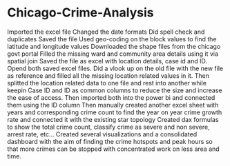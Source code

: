 # Chicago-Crime-Analysis
Imported the excel file
Changed the date formats
Did spell check and duplicates
Saved the file
Used geo-coding on the block values to find the latitude and longitude values
Downloaded the shape files from the chicago govt portal
Filled the missing ward and community area details using it via spatial join
Saved the file as excel with location details, case id and ID.
Opend both saved excel files. Did a vlook up on the old file with the new file as reference and filled all the missing location related values in it.
Then splitted the location related data to one file and rest into another while keepin Case ID and ID as common columns to reduce the size and increase the ease of access.
Then imported both into the power bi and connected them using the ID column
Then manually created another excel sheet with years and corresponding crime count to find the year on year crime growth rate and connected it with the existing star topology
Created dax formulas to show the total crime count,  classify crime as severe and non severe, arrest rate, etc…
Created several visualizations and a consolidated dashboard with the aim of finding the crime hotspots and peak hours so that more crimes can be stopped with concentrated work on less area and time.
